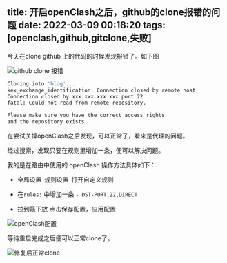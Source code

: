 
title: 开启openClash之后，github的clone报错的问题
date: 2022-03-09 00:18:20
tags: [openclash,github,gitclone,失败]
---

今天在clone github 上的代码的时候发现报错了。如下图

![github clone 报错](/images/2022030901.jpg)

```bash
Cloning into 'blog'...
kex_exchange_identification: Connection closed by remote host
Connection closed by xxx.xxx.xxx.xxx port 22
fatal: Could not read from remote repository.

Please make sure you have the correct access rights
and the repository exists.
```

在尝试关掉openClash之后发现，可以正常了，看来是代理的问题。

经过搜索，发现只要在规则里增加一条，便可以解决问题。

我的是在路由中使用的 openClash 操作方法具体如下：

- 全局设置-规则设置-打开自定义规则

- 在`rules:` 中增加一条 `- DST-PORT,22,DIRECT`

- 拉到最下放 点击保存配置，应用配置

![openClash配置](/images/2022030903.jpg)

等待重启完成之后便可以正常clone了。

![修复后正常clone](/images/2022030902.jpg)